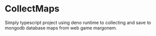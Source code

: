 # CollectMaps

Simply typescript project using deno runtime to collecting and save to mongodb database maps from web game margonem.

